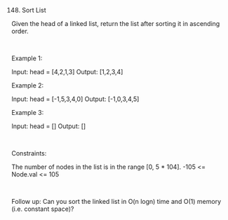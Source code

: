 148. Sort List

Given the head of a linked list, return the list after sorting it in ascending order.

 

Example 1:

Input: head = [4,2,1,3]
Output: [1,2,3,4]


Example 2:

Input: head = [-1,5,3,4,0]
Output: [-1,0,3,4,5]


Example 3:

Input: head = []
Output: []


 

Constraints:

The number of nodes in the list is in the range [0, 5 * 104].
-105 <= Node.val <= 105

 

Follow up: Can you sort the linked list in O(n logn) time and O(1) memory (i.e. constant space)?